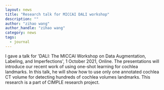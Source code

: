 ```yaml
---
layout: news
title: "Research talk for MICCAI DALI workshop"
description: ""
author: "zihao wang"
author_handle: "zihao wang"
category: news
tags: 
  - journal
---
```

 
I gave a talk for 'DALI: The MICCAI Workshop on Data Augmentation, Labeling, and Imperfections', 1 October 2021, Online. 
The presentations will introduce our recent work of using one-shot learning for cochlea landmarks. In this talk, he will show how to use only one annotated cochlea CT volume for detecting hundreds of cochlea volumes landmarks. This research is a part of CIMPLE research project.